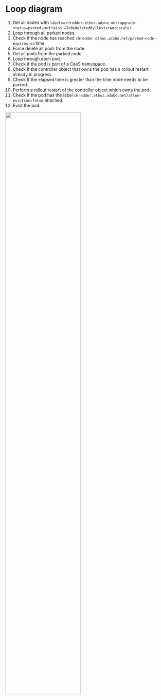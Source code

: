 # Loop diagram

1. Get all nodes with `labels=shredder.ethos.adobe.net/upgrade-status=parked` and `tains!=ToBeDeletedByClusterAutoscaler`.
2. Loop through all parked nodes.
3. Check if the node has reached `shredder.ethos.adobe.net/parked-node-expires-on` time.
4. Force delete all pods from the node.
5. Get all pods from the parked node.
6. Loop through each pod.
7. Check if the pod is part of a CaaS namespace.
8. Check if the controller object that owns the pod has a rollout restart already in progress.
9. Check if the elapsed time is greater than the time node needs to be parked.
10. Perform a rollout restart of the controller object which owns the pod.
11. Check if the pod has the label `shredder.ethos.adobe.net/allow-eviction=false` attached.
12. Evict the pod.

<p><img src="https://lucid.app/publicSegments/view/cc797641-d19e-47c6-b5db-842871743804/image.png" width="70%"  alt=""/></p>
